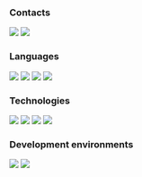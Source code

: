 ### Contacts

[![](https://img.shields.io/badge/Telegram-161B22?style=for-the-badge&logo=telegram&logoColor=ffffff)](https://t.me/matvenoid)
[![](https://img.shields.io/badge/VK-161B22?style=for-the-badge&logo=vk&logoColor=ffffff)](http://vk.com/matvenoid)

### Languages

![](https://img.shields.io/badge/kotlin-161B22?style=for-the-badge&logo=kotlin&logoColor=ffffff)
![](https://img.shields.io/badge/python-161B22?style=for-the-badge&logo=python&logoColor=ffffff)
![](https://img.shields.io/badge/html-161B22?style=for-the-badge&logo=html5&logoColor=ffffff)
![](https://img.shields.io/badge/css-161B22?style=for-the-badge&logo=css3&logoColor=ffffff)

### Technologies

![](https://img.shields.io/badge/git-161B22?style=for-the-badge&logo=git&logoColor=ffffff)
![](https://img.shields.io/badge/django-161B22?style=for-the-badge&logo=django&logoColor=ffffff)
![](https://img.shields.io/badge/postgresql-161B22?style=for-the-badge&logo=postgresql&logoColor=ffffff)
![](https://img.shields.io/badge/mssql-161B22?style=for-the-badge&logo=mssql&logoColor=ffffff)

### Development environments

![](https://img.shields.io/badge/intellijidea-161B22?style=for-the-badge&logo=intellijidea&logoColor=ffffff)
![](https://img.shields.io/badge/pycharm-161B22?style=for-the-badge&logo=pycharm&logoColor=ffffff)
